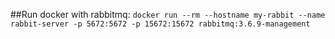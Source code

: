 ##Run docker with rabbitmq:
`docker run --rm --hostname my-rabbit --name rabbit-server -p 5672:5672 -p 15672:15672 rabbitmq:3.6.9-management`
